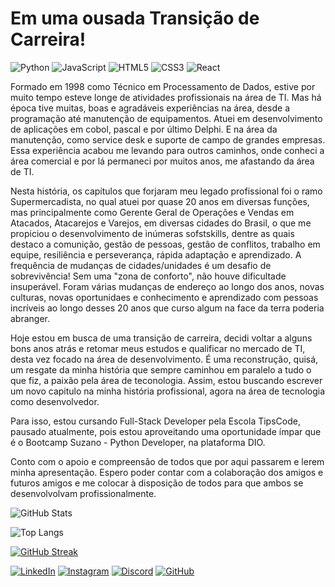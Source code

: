 # Em uma ousada Transição de Carreira!

![Python](https://img.shields.io/badge/python-3670A0?style=for-the-badge&logo=python&logoColor=ffdd54)
![JavaScript](https://img.shields.io/badge/JavaScript-F7DF1E?style=for-the-badge&logo=javascript&logoColor=black)
![HTML5](https://img.shields.io/badge/HTML5-E34F26?style=for-the-badge&logo=html5&logoColor=white)
![CSS3](https://img.shields.io/badge/CSS3-1572B6?style=for-the-badge&logo=css3&logoColor=white)
![React](https://img.shields.io/badge/React-20232A?style=for-the-badge&logo=react&logoColor=61DAFB)

Formado em 1998 como Técnico em Processamento de Dados, estive por muito tempo esteve longe de atividades profissionais na área de TI. Mas há época tive muitas, boas e agradáveis experiências na área, desde a programação até manutenção de equipamentos. Atuei em desenvolvimento de aplicações em cobol, pascal e por último Delphi. E na área da manutenção, como service desk e suporte de campo de grandes empresas. Essa experiência acabou me levando para outros caminhos, onde conheci a área comercial e por lá permaneci por muitos anos, me afastando da área de TI.

Nesta história, os capítulos que forjaram meu legado profissional foi o ramo Supermercadista, no qual atuei por quase 20 anos em diversas funções, mas principalmente como Gerente Geral de Operações e Vendas em Atacados, Atacarejos e Varejos, em diversas cidades do Brasil, o que me propiciou o desenvolvimento de inúmeras sofstskills, dentre as quais destaco a comunição, gestão de pessoas, gestão de conflitos, trabalho em equipe, resiliência e perseverança, rápida adaptação e aprendizado. A frequência de mudanças de cidades/unidades é um desafio de sobrevivência! Sem uma "zona de conforto", não houve dificultade insuperável. Foram várias mudanças de endereço ao longo dos anos, novas culturas, novas oportunidaes e conhecimento e aprendizado com pessoas incríveis ao longo desses 20 anos que curso algum na face da terra poderia abranger.

Hoje estou em busca de uma transição de carreira, decidi voltar a alguns bons anos atrás e retomar meus estudos e qualificar no mercado de TI, desta vez focado na área de desenvolvimento. É uma reconstrução, quisá, um resgate da minha história que sempre caminhou em paralelo a tudo o que fiz, a paixão pela área de teconologia. Assim, estou buscando escrever um novo capitulo na minha história profissional, agora na área de tecnologia como desenvolvedor.

Para isso, estou cursando Full-Stack Developer pela Escola TipsCode, pausado atualmente, pois estou aproveitando uma oportunidade ímpar que é o Bootcamp Suzano - Python Developer, na plataforma DIO.

Conto com o apoio e compreensão de todos que por aqui passarem e lerem minha apresentação. Espero poder contar com a colaboração dos amigos e futuros amigos e me colocar à disposição de todos para que ambos se desenvolvolvam profissionalmente.

![GitHub Stats](https://github-readme-stats.vercel.app/api?username=WCostaJunior&theme=transparent&bg_color=000&border_color=30A3DC&show_icons=true&icon_color=30A3DC&title_color=E94D5F&text_color=FFF)

![Top Langs](https://github-readme-stats-git-masterrstaa-rickstaa.vercel.app/api/top-langs/?username=WCostaJunior&bg_color=000&border_color=30A3DC&title_color=E94D5F&text_color=FFF)

[![GitHub Streak](https://streak-stats.demolab.com/?user=WCostaJunior&theme=bear&background=000&border=30A3DC&dates=FFF)](https://git.io/streak-stats)


[![LinkedIn](https://img.shields.io/badge/LinkedIn-0077B5?style=for-the-badge&logo=linkedin&logoColor=white)](https://www.linkedin.com/in/waldyr-costa-junior-490a5a82)
[![Instagram](https://img.shields.io/badge/-Instagram-%23E4405F?style=for-the-badge&logo=instagram&logoColor=white)](https://www.instagram.com/_juniorcosta/)
[![Discord](https://img.shields.io/badge/Discord-7289DA?style=for-the-badge&logo=discord&logoColor=white)](https://discord.com/channels/@waldyrcostajunior/)
[![GitHub](https://img.shields.io/badge/GitHub-100000?style=for-the-badge&logo=github&logoColor=white)](https://github.com/WCostaJunior)
